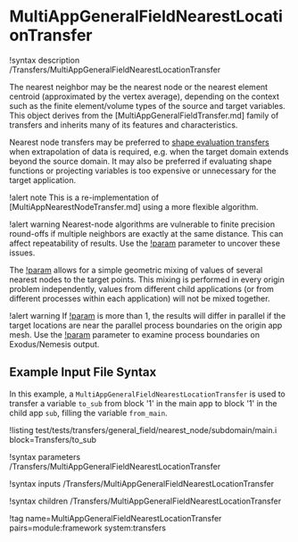 # MultiAppGeneralFieldNearestLocationTransfer

!syntax description /Transfers/MultiAppGeneralFieldNearestLocationTransfer

The nearest neighbor may be the nearest node or the nearest element centroid
(approximated by the vertex average), depending on the context
such as the finite element/volume types of the source and target variables.
This object derives from the [MultiAppGeneralFieldTransfer.md] family of transfers and inherits
many of its features and characteristics.

Nearest node transfers may be preferred to [shape evaluation transfers](MultiAppGeneralFieldShapeEvaluationTransfer.md)
when extrapolation of data is required, e.g. when the target domain extends beyond the source domain.
It may also be preferred if evaluating shape functions or projecting variables is too expensive or
unnecessary for the target application.

!alert note
This is a re-implementation of [MultiAppNearestNodeTransfer.md] using a more flexible algorithm.

!alert warning
Nearest-node algorithms are vulnerable to finite precision round-offs if multiple neighbors are exactly at the
same distance. This can affect repeatability of results. Use the [!param](/Transfers/MultiAppGeneralFieldNearestLocationTransfer/search_value_conflicts)
parameter to uncover these issues.

The [!param](/Transfers/MultiAppGeneralFieldNearestLocationTransfer/num_nearest_points) allows for a
simple geometric mixing of values of several nearest nodes to the target points. This mixing is performed
in every origin problem independently, values from different child applications
(or from different processes within each application) will not be mixed together.

!alert warning
If [!param](/Transfers/MultiAppGeneralFieldNearestLocationTransfer/num_nearest_points) is more than 1, the results
will differ in parallel if the target locations are near the parallel process boundaries
on the origin app mesh. Use the [!param](/Debug/SetupDebugAction/output_process_domains) parameter to examine
process boundaries on Exodus/Nemesis output.

## Example Input File Syntax

In this example, a `MultiAppGeneralFieldNearestLocationTransfer` is used to transfer a variable `to_sub` from
block '1' in the main app to block '1' in the child app `sub`, filling the variable `from_main`.

!listing test/tests/transfers/general_field/nearest_node/subdomain/main.i block=Transfers/to_sub

!syntax parameters /Transfers/MultiAppGeneralFieldNearestLocationTransfer

!syntax inputs /Transfers/MultiAppGeneralFieldNearestLocationTransfer

!syntax children /Transfers/MultiAppGeneralFieldNearestLocationTransfer

!tag name=MultiAppGeneralFieldNearestLocationTransfer pairs=module:framework system:transfers
